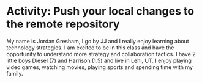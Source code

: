 # Activity: Push your local changes to the remote repository

My name is Jordan Gresham, I go by JJ and I really enjoy learning about technology strategies. I am excited to be in this class and have the opportunity to understand more strategy and collaboration tactics. I have 2 little boys Diesel (7) and Harrison (1.5) and live in Lehi, UT. I enjoy playing video games, watching movies, playing sports and spending time with my family.
